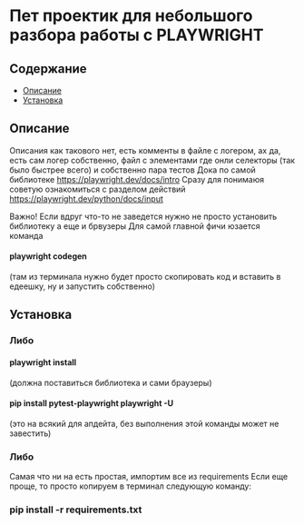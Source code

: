 # Пет проектик для небольшого разбора работы с PLAYWRIGHT

## Содержание

- [Описание](#описание)
- [Установка](#установка)

## Описание

Описания как такового нет, есть комменты в файле с логером, ах да, есть сам логер собственно, файл с элементами где онли селекторы (так было быстрее всего) и собственно пара тестов
Дока по самой библиотеке https://playwright.dev/docs/intro
Сразу для понимаюя советую ознакомиться с разделом действий https://playwright.dev/python/docs/input

Важно! Если вдруг что-то не заведется нужно не просто установить библиотеку а еще и брвузеры 
Для самой главной фичи юзается команда
#### playwright codegen
(там из терминала нужно будет просто скопировать код и вставить в едеешку, ну и запустить собственно)

## Установка
### Либо
#### playwright install
(должна поставиться библиотека и сами браузеры)
#### pip install pytest-playwright playwright -U
(это на всякий для апдейта, без выполнения этой команды может не завестить)
### Либо
Самая что ни на есть простая, импортим все из requirements
Если еще проще, то просто копируем в терминал следующую команду:
### pip install -r requirements.txt
